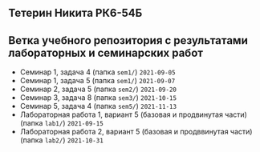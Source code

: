 ## **Тетерин Никита РК6-54Б**

## Ветка учебного репозитория с результатами лабораторных и семинарских работ

+ Семинар 1, задача 4 (папка `sem1/`) `2021-09-05`
+ Семинар 1, задача 5 (папка `sem1/`) `2021-09-07`
+ Семинар 2, задача 5 (папка `sem2/`) `2021-09-20`
+ Семинар 3, задача 8 (папка `sem3/`) `2021-10-15`
+ Семинар 5, задача 4 (папка `sem5/`) `2021-11-13`
+ Лабораторная работа 1, вариант 5 (базовая и продвинутая части) (папка `lab1/`) `2021-09-15`
+ Лабораторная работа 2, вариант 5 (базовая и продввинутая части) (папка `lab2/`) `2021-10-31`
